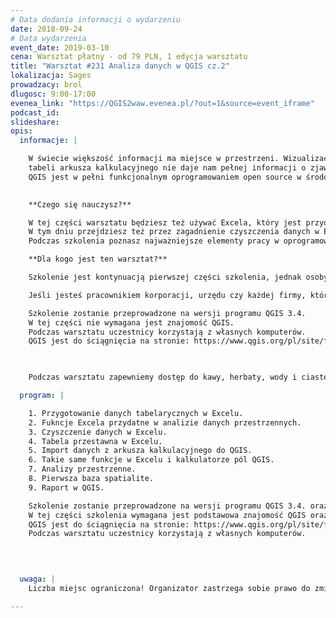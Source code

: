```yaml
---
# Data dodania informacji o wydarzeniu
date: 2018-09-24
# Data wydarzenia
event_date: 2019-03-10
cena: Warsztat płatny - od 79 PLN, 1 edycja warsztatu
title: "Warsztat #231 Analiza danych w QGIS cz.2"
lokalizacja: Sages
prowadzacy: brol
dlugosc: 9:00-17:00
evenea_link: "https://QGIS2waw.evenea.pl/?out=1&source=event_iframe"
podcast_id:
slideshare:
opis:
  informacje: |

    W świecie większość informacji ma miejsce w przestrzeni. Wizualizacja danych na wykresie czy w
    tabeli arkusza kalkulacyjnego nie daje nam pełnej informacji o zjawisku. Dopiero analiza, a następnie wizualizacja danych w aspekcie przestrzennym daje pełną wiedzę.
    QGIS jest w pełni funkcjonalnym oprogramowaniem open source w środowisku GIS. Dzięki wtyczkom możliwe jest jego poszerzenie funkcjonalności praktycznie w stopniu nieograniczonym. 

    
    **Czego się nauczysz?**

    W tej części warsztatu będziesz też używać Excela, który jest przydatny do przygotowania danych tabelarycznych.
    W tym dniu przejdziesz też przez zagadnienie czyszczenia danych w Excelu i poznasz funkcje potrzebne w pracy z analizą danych.
    Podczas szkolenia poznasz najważniejsze elementy pracy w oprogramowaniu QGIS, poznasz wtyczki ułatwiające pracę, zrobisz kolejne mapy, przeprowadzisz analizy przestrzenne oraz założysz pierwszą bazę danych sqlite. Stworzysz warstwy wektorowe z tabeli, zgeokodujesz punkty adresowe, zwizualizujesz przepływy między punktami. Będziesz mógł wydajniej pracować w GIS. Stworzysz raport.

    **Dla kogo jest ten warsztat?**

    Szkolenie jest kontynuacją pierwszej części szkolenia, jednak osoby z podstawowymi umiejętnościami w programie QGIS poradzą sobie w tym dniu zajęć.

    Jeśli jesteś pracownikiem korporacji, urzędu czy każdej firmy, która wykorzystuje lub chce lepiej wykorzystywać informację przestrzenną, a nie wiesz jak to robić to szkolenie jest dla Ciebie. QGIS jest bardzo dobrym programem na rozpoczęcie przygody w środowisku GIS, który może stać się podstawowym narzędziem Twojej pracy w przyszłości.

    Szkolenie zostanie przeprowadzone na wersji programu QGIS 3.4.
    W tej części nie wymagana jest znajomość QGIS.
    Podczas warsztatu uczestnicy korzystają z własnych komputerów.
    QGIS jest do ściągnięcia na stronie: https://www.qgis.org/pl/site/forusers/download.html

  

    Podczas warsztatu zapewniemy dostęp do kawy, herbaty, wody i ciastek. W porze obiadowej zapewniamy pizzę w wersji mięsnej lub wegatariańskiej.

  program: |

    1. Przygotowanie danych tabelarycznych w Excelu.
    2. Fukncje Excela przydatne w analizie danych przestrzennych.
    3. Czyszczenie danych w Excelu.
    4. Tabela przestawna w Excelu.
    5. Import danych z arkusza kalkulacyjnego do QGIS.
    6. Takie same funkcje w Excelu i kalkulatorze pól QGIS.
    7. Analizy przestrzenne.
    8. Pierwsza baza spatialite.
    9. Raport w QGIS.

    Szkolenie zostanie przeprowadzone na wersji programu QGIS 3.4. oraz w Excelu (wersje powyżej 2010)
    W tej części szkolenia wymagana jest podstawowa znajomość QGIS oraz arkusza kalkulacyjnego Excel.
    QGIS jest do ściągnięcia na stronie: https://www.qgis.org/pl/site/forusers/download.html
    Podczas warsztatu uczestnicy korzystają z własnych komputerów.


     
  
  uwaga: |
    Liczba miejsc ograniczona! Organizator zastrzega sobie prawo do zmiany lokalizacji wydarzenia oraz jego odwołania w przypadku niezgłoszenia się minimalnej liczby uczestników.

---
```

